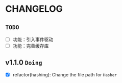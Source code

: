 # CHANGELOG

## `TODO`

- [ ] 功能：引入事件驱动
- [ ] 功能：完善缓存库

## v1.1.0 `Doing`

- [x] refactor(hashing): Change the file path for `Hasher`


